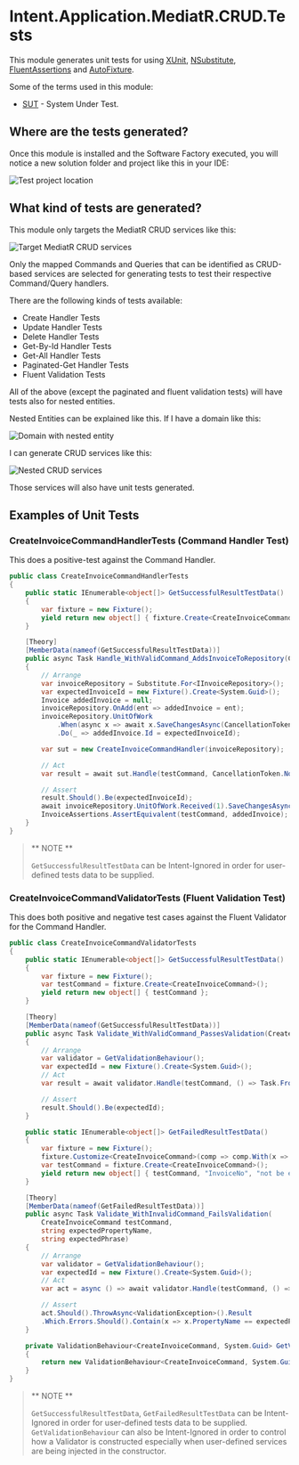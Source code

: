 # Intent.Application.MediatR.CRUD.Tests

This module generates unit tests for using [XUnit](https://xunit.net/), [NSubstitute](https://nsubstitute.github.io/), [FluentAssertions](https://fluentassertions.com/) and [AutoFixture](https://autofixture.github.io/).

Some of the terms used in this module:
- [SUT](http://xunitpatterns.com/SUT.html) - System Under Test.

## Where are the tests generated?

Once this module is installed and the Software Factory executed, you will notice a new solution folder and project like this in your IDE:

![Test project location](docs/images/test-project-location-in-solution.png)

## What kind of tests are generated?

This module only targets the MediatR CRUD services like this:

![Target MediatR CRUD services](docs/images/mediatr-crud-services-target.png)

Only the mapped Commands and Queries that can be identified as CRUD-based services are selected for generating tests to test their respective Command/Query handlers.

There are the following kinds of tests available:

- Create Handler Tests
- Update Handler Tests
- Delete Handler Tests
- Get-By-Id Handler Tests
- Get-All Handler Tests
- Paginated-Get Handler Tests
- Fluent Validation Tests

All of the above (except the paginated and fluent validation tests) will have tests also for nested entities.

Nested Entities can be explained like this. If I have a domain like this:

![Domain with nested entity](docs/images/domain-with-nested-entity.png)

I can generate CRUD services like this:

![Nested CRUD services](docs/images/nested-crud-services.png)

Those services will also have unit tests generated.

## Examples of Unit Tests

### CreateInvoiceCommandHandlerTests (Command Handler Test)

This does a positive-test against the Command Handler.

```csharp
public class CreateInvoiceCommandHandlerTests
{
    public static IEnumerable<object[]> GetSuccessfulResultTestData()
    {
        var fixture = new Fixture();
        yield return new object[] { fixture.Create<CreateInvoiceCommand>() };
    }

    [Theory]
    [MemberData(nameof(GetSuccessfulResultTestData))]
    public async Task Handle_WithValidCommand_AddsInvoiceToRepository(CreateInvoiceCommand testCommand)
    {
        // Arrange
        var invoiceRepository = Substitute.For<IInvoiceRepository>();
        var expectedInvoiceId = new Fixture().Create<System.Guid>();
        Invoice addedInvoice = null;
        invoiceRepository.OnAdd(ent => addedInvoice = ent);
        invoiceRepository.UnitOfWork
            .When(async x => await x.SaveChangesAsync(CancellationToken.None))
            .Do(_ => addedInvoice.Id = expectedInvoiceId);

        var sut = new CreateInvoiceCommandHandler(invoiceRepository);

        // Act
        var result = await sut.Handle(testCommand, CancellationToken.None);

        // Assert
        result.Should().Be(expectedInvoiceId);
        await invoiceRepository.UnitOfWork.Received(1).SaveChangesAsync();
        InvoiceAssertions.AssertEquivalent(testCommand, addedInvoice);
    }
}
```

> ** NOTE **
>
> `GetSuccessfulResultTestData` can be Intent-Ignored in order for user-defined tests data to be supplied.

### CreateInvoiceCommandValidatorTests (Fluent Validation Test)

This does both positive and negative test cases against the Fluent Validator for the Command Handler.

```csharp
public class CreateInvoiceCommandValidatorTests
{
    public static IEnumerable<object[]> GetSuccessfulResultTestData()
    {
        var fixture = new Fixture();
        var testCommand = fixture.Create<CreateInvoiceCommand>();
        yield return new object[] { testCommand };
    }

    [Theory]
    [MemberData(nameof(GetSuccessfulResultTestData))]
    public async Task Validate_WithValidCommand_PassesValidation(CreateInvoiceCommand testCommand)
    {
        // Arrange
        var validator = GetValidationBehaviour();
        var expectedId = new Fixture().Create<System.Guid>();
        // Act
        var result = await validator.Handle(testCommand, () => Task.FromResult(expectedId), CancellationToken.None);

        // Assert
        result.Should().Be(expectedId);
    }

    public static IEnumerable<object[]> GetFailedResultTestData()
    {
        var fixture = new Fixture();
        fixture.Customize<CreateInvoiceCommand>(comp => comp.With(x => x.InvoiceNo, () => default));
        var testCommand = fixture.Create<CreateInvoiceCommand>();
        yield return new object[] { testCommand, "InvoiceNo", "not be empty" };
    }

    [Theory]
    [MemberData(nameof(GetFailedResultTestData))]
    public async Task Validate_WithInvalidCommand_FailsValidation(
        CreateInvoiceCommand testCommand,
        string expectedPropertyName,
        string expectedPhrase)
    {
        // Arrange
        var validator = GetValidationBehaviour();
        var expectedId = new Fixture().Create<System.Guid>();
        // Act
        var act = async () => await validator.Handle(testCommand, () => Task.FromResult(expectedId), CancellationToken.None);

        // Assert
        act.Should().ThrowAsync<ValidationException>().Result
        .Which.Errors.Should().Contain(x => x.PropertyName == expectedPropertyName && x.ErrorMessage.Contains(expectedPhrase));
    }

    private ValidationBehaviour<CreateInvoiceCommand, System.Guid> GetValidationBehaviour()
    {
        return new ValidationBehaviour<CreateInvoiceCommand, System.Guid>(new[] { new CreateInvoiceCommandValidator() });
    }
}
```

> ** NOTE **
>
> `GetSuccessfulResultTestData`, `GetFailedResultTestData` can be Intent-Ignored in order for user-defined tests data to be supplied. `GetValidationBehaviour` can also be Intent-Ignored in order to control how a Validator is constructed especially when user-defined services are being injected in the constructor.
